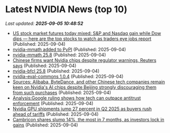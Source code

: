 # Latest NVIDIA News (top 10)
_Last updated: **2025-09-05 10:48:52**_

- [US stock market futures today mixed: S&P and Nasdaq gain while Dow dips — here are the top stocks to watch as traders eye jobs report](https://economictimes.indiatimes.com/news/international/us/us-stock-market-futures-today-mixed-sp-and-nasdaq-gain-while-dow-dips-here-are-the-top-stocks-to-watch-as-traders-eye-jobs-report/articleshow/123696907.cms) (Published: 2025-09-04)
- [nvidia-mmath added to PyPI](https://pypi.org/project/nvidia-mmath/) (Published: 2025-09-04)
- [nvidia-mmath 25.8](https://pypi.org/project/nvidia-mmath/25.8/) (Published: 2025-09-04)
- [Chinese firms want Nvidia chips despite regulator warnings, Reuters says](https://thefly.com/permalinks/entry.php/id4192799/BABA;NVDA-Chinese-firms-want-Nvidia-chips-despite-regulator-warnings-Reuters-says) (Published: 2025-09-04)
- [nvidia-bfcl 25.8](https://pypi.org/project/nvidia-bfcl/25.8/) (Published: 2025-09-04)
- [nvidia-eval-commons 1.0.4](https://pypi.org/project/nvidia-eval-commons/1.0.4/) (Published: 2025-09-04)
- [Sources: Alibaba, ByteDance, and other Chinese tech companies remain keen on Nvidia's AI chips despite Beijing strongly discouraging them from such purchases](https://biztoc.com/x/60197282f3151b92) (Published: 2025-09-04)
- [Analysis:Google ruling shows how tech can outpace antitrust enforcement](https://www.channelnewsasia.com/business/analysisgoogle-ruling-shows-how-tech-can-outpace-antitrust-enforcement-5332676) (Published: 2025-09-04)
- [Nvidia GPU shipments jump 27 percent in Q2 2025 as buyers rush ahead of tariffs](https://www.notebookcheck.net/Nvidia-GPU-shipments-jump-27-percent-in-Q2-2025-as-buyers-rush-ahead-of-tariffs.1104932.0.html) (Published: 2025-09-04)
- [Cambricon shares slump 14%, the most in 7 months, as investors lock in gains](https://biztoc.com/x/8517dc44e1c46eae) (Published: 2025-09-04)
